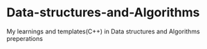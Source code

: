 # Data-structures-and-Algorithms
My learnings and templates(C++) in Data structures and Algorithms preperations

